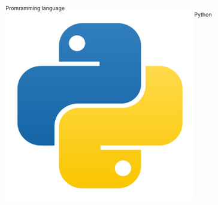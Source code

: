 <div>
  <span>Promramming language </span>
  <div style='display: flex'>
    <img src='./python-svgrepo-com.svg' style='width: 1rem, height: 1rem' />
    <span>Python</span>
  </div>
</div>
